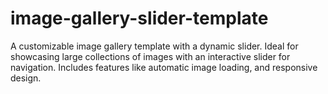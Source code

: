 # image-gallery-slider-template
A customizable image gallery template with a dynamic slider. Ideal for showcasing large collections of images with an interactive slider for navigation. Includes features like automatic image loading, and responsive design.
